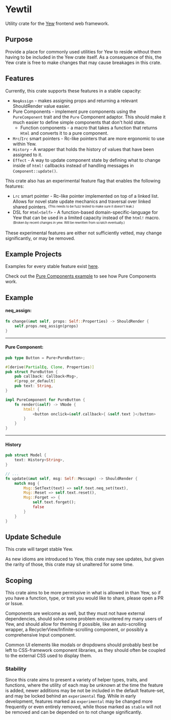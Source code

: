 # Yewtil
Utility crate for the [Yew](https://github.com/yewstack/yew) frontend web framework.

## Purpose
Provide a place for commonly used utilities for Yew to reside without them having to be included in the Yew crate itself.
As a consequence of this, the Yew crate is free to make changes that may cause breakages in this crate.

## Features
Currently, this crate supports these features in a stable capacity:
* `NeqAssign` - makes assigning props and returning a relevant ShouldRender value easier.
* Pure Components - implement pure components using the `PureComponent` trait and the `Pure` Component adaptor. 
This should make it much easier to define simple components that don't hold state.
  * Function components - a macro that takes a function that returns `Html` and converts it to a pure component.
* `Mrc`/`Irc` smart pointers - Rc-like pointers that are more ergonomic to use within Yew.
* `History` - A wrapper that holds the history of values that have been assigned to it.
* `Effect` - A way to update component state by defining what to change inside of `html!` callbacks
 instead of handling messages in `Component::update()`.

This crate also has an experimental feature flag that enables the following features:
* `Lrc` smart pointer - Rc-like pointer implemented on top of a linked list. Allows for novel state update mechanics 
and traversal over linked shared pointers. <sup><sub>(This needs to be fuzz tested to make sure it doesn't leak.)</sub></sup>
* DSL for `Html<Self>` - A function-based domain-specific-language for Yew that can be used in a limited capacity instead of the `html!` macro. <sup><sub>(Broken by recent changes in yew. Will be rewritten from scratch eventually.)</sub></sup>

These experimental features are either not sufficiently vetted, may change significantly, or may be removed.

## Example Projects 
Examples for every stable feature exist [here](https://github.com/yewstack/yew/tree/master/yewtil/examples). 

Check out the [Pure Components example](https://github.com/yewstack/yew/tree/master/yewtil/examples/demo) to see how Pure Components work.

## Example
#### neq_assign:
```rust
fn change(&mut self, props: Self::Properties) -> ShouldRender {
    self.props.neq_assign(props)
}
```

-------------

#### Pure Component:
```rust
pub type Button = Pure<PureButton>;

#[derive(PartialEq, Clone, Properties)]
pub struct PureButton {
    pub callback: Callback<Msg>,
    #[prop_or_default]
    pub text: String,
}

impl PureComponent for PureButton {
    fn render(&self) -> VNode {
        html! {
            <button onclick=&self.callback>{ &self.text }</button>
        }
    }
}
```

--------------

#### History
```rust
pub struct Model {
    text: History<String>,
}

// ...
fn update(&mut self, msg: Self::Message) -> ShouldRender {
    match msg {
        Msg::SetText(text) => self.text.neq_set(text),
        Msg::Reset => self.text.reset(),
        Msg::Forget => {
            self.text.forget();
            false
        }
    }
}
```

## Update Schedule
This crate will target stable Yew.

As new idioms are introduced to Yew, this crate may see updates, but given the rarity of those, this crate may sit unaltered for some time.

## Scoping
This crate aims to be more permissive in what is allowed in than Yew, so if you have a function, type, or trait you would like to share, please open a PR or Issue.

Components are welcome as well, but they must not have external dependencies, should solve some problem encountered my many users of Yew, and should allow for theming if possible, like an auto-scrolling wrapper, a RecyclerView/Infinite-scrolling component, or possibly a comprehensive Input component.

Common UI elements like modals or dropdowns should probably best be left to CSS-framework component libraries, as they should often be coupled to the external CSS used to display them.

### Stability
Since this crate aims to present a variety of helper types, traits, and functions, where the utility of each may be unknown at the time the feature is added, newer additions may be not be included in the default feature-set, and may be locked behind an `experimental` flag. 
While in early development, features marked as `experimental` may be changed more frequently or even entirely removed, while those marked as `stable` will not be removed and can be depended on to not change significantly.
